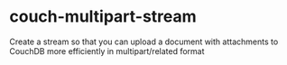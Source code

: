 couch-multipart-stream
======================

Create a stream so that you can upload a document with attachments to CouchDB more efficiently in multipart/related format
